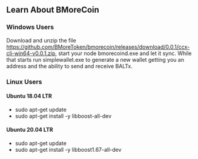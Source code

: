 ## Learn About BMoreCoin

### Windows Users
Download and unzip the file https://github.com/BMoreToken/bmorecoin/releases/download/0.0.1/ccx-cli-win64-v0.0.1.zip, start your node bmorecoind.exe and let it sync. While that starts run simplewallet.exe to generate a new wallet getting you an address and the ability to send and receive BALTx.

### Linux Users
#### Ubuntu 18.04 LTR
* sudo apt-get update
* sudo apt-get install -y libboost-all-dev

#### Ubuntu 20.04 LTR
* sudo apt-get update
* sudo apt-get install -y libboost1.67-all-dev
